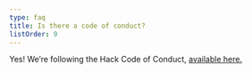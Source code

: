 ```yaml
---
type: faq
title: Is there a code of conduct?
listOrder: 9
---
```


Yes! We’re following the Hack Code of Conduct, [available here.](https://hackcodeofconduct.org/)
